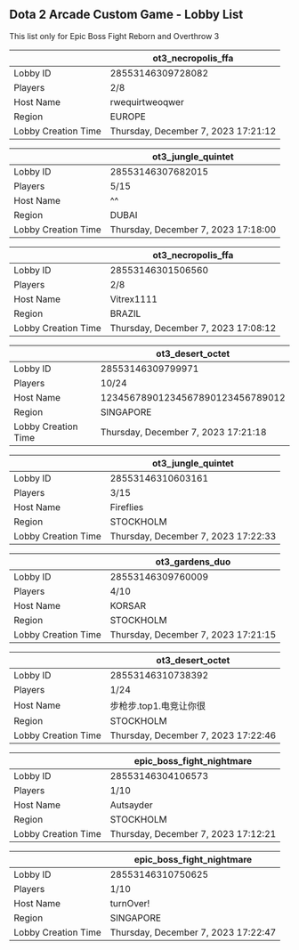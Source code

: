 ## Dota 2 Arcade Custom Game - Lobby List

This list only for Epic Boss Fight Reborn and Overthrow 3

|  | ot3_necropolis_ffa |
| ------ | ------ |
| Lobby ID | 28553146309728082 |
| Players | 2/8 |
| Host Name | rwequirtweoqwer |
| Region | EUROPE |
| Lobby Creation Time | Thursday, December 7, 2023 17:21:12 |


|  | ot3_jungle_quintet |
| ------ | ------ |
| Lobby ID | 28553146307682015 |
| Players | 5/15 |
| Host Name | ^^ |
| Region | DUBAI |
| Lobby Creation Time | Thursday, December 7, 2023 17:18:00 |


|  | ot3_necropolis_ffa |
| ------ | ------ |
| Lobby ID | 28553146301506560 |
| Players | 2/8 |
| Host Name | Vitrex1111 |
| Region | BRAZIL |
| Lobby Creation Time | Thursday, December 7, 2023 17:08:12 |


|  | ot3_desert_octet |
| ------ | ------ |
| Lobby ID | 28553146309799971 |
| Players | 10/24 |
| Host Name | 12345678901234567890123456789012 |
| Region | SINGAPORE |
| Lobby Creation Time | Thursday, December 7, 2023 17:21:18 |


|  | ot3_jungle_quintet |
| ------ | ------ |
| Lobby ID | 28553146310603161 |
| Players | 3/15 |
| Host Name | Fireflies |
| Region | STOCKHOLM |
| Lobby Creation Time | Thursday, December 7, 2023 17:22:33 |


|  | ot3_gardens_duo |
| ------ | ------ |
| Lobby ID | 28553146309760009 |
| Players | 4/10 |
| Host Name | KORSAR |
| Region | STOCKHOLM |
| Lobby Creation Time | Thursday, December 7, 2023 17:21:15 |


|  | ot3_desert_octet |
| ------ | ------ |
| Lobby ID | 28553146310738392 |
| Players | 1/24 |
| Host Name | 步枪步.top1.电竞让你很 |
| Region | STOCKHOLM |
| Lobby Creation Time | Thursday, December 7, 2023 17:22:46 |


|  | epic_boss_fight_nightmare |
| ------ | ------ |
| Lobby ID | 28553146304106573 |
| Players | 1/10 |
| Host Name | Autsayder |
| Region | STOCKHOLM |
| Lobby Creation Time | Thursday, December 7, 2023 17:12:21 |


|  | epic_boss_fight_nightmare |
| ------ | ------ |
| Lobby ID | 28553146310750625 |
| Players | 1/10 |
| Host Name | turnOver! |
| Region | SINGAPORE |
| Lobby Creation Time | Thursday, December 7, 2023 17:22:47 |


